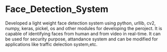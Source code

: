 # Face_Detection_System
Developed a light weight face detection system using  python, urllib, cv2, numpy, keras, pickel, os and other modules for developing the peroject. It is capable of identifying faces from human and from video in real-time. It can be used for security purpose, attandance system and can be modified for applications like traffic delection system,etc.
